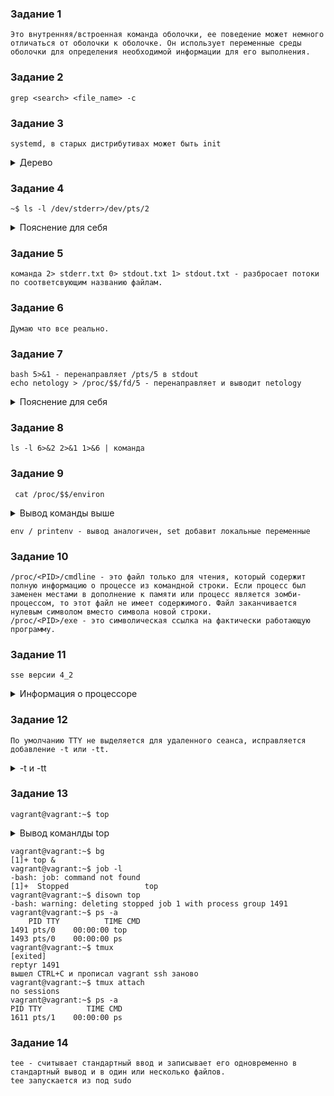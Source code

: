 ### Задание 1 ###
    Это внутренняя/встроенная команда оболочки, ее поведение может немного отличаться от оболочки к оболочке. Он использует переменные среды оболочки для определения необходимой информации для его выполнения.
### Задание 2 ###
    grep <search> <file_name> -c 
### Задание 3 ###
    systemd, в старых дистрибутивах может быть init
<details><summary>Дерево</summary>
    pstree -p
    systemd(1)─┬─ModemManager(811)─┬─{ModemManager}(832)
           │                   └─{ModemManager}(835)
           ├─VBoxService(927)─┬─{VBoxService}(928)
           │                  ├─{VBoxService}(929)
           │                  ├─{VBoxService}(930)
           │                  ├─{VBoxService}(931)
           │                  ├─{VBoxService}(932)
           │                  ├─{VBoxService}(933)
           │                  ├─{VBoxService}(934)
           │                  └─{VBoxService}(935)
</details>

### Задание 4 ###
    ~$ ls -l /dev/stderr>/dev/pts/2
<details><summary>Пояснение для себя</summary>
    exec < filename - ввод из файла
    > - ввод и перезапись
    >> - добавление в файл строк
    find / -name wireless 2> denied.txt > found.txt- Разброс данных по файлам.
</details>

### Задание 5 ###
    команда 2> stderr.txt 0> stdout.txt 1> stdout.txt - разбросает потоки по соответсвующим названию файлам.
### Задание 6 ###
    Думаю что все реально. 
### Задание 7 ###
    bash 5>&1 - перенаправляет /pts/5 в stdout
    echo netology > /proc/$$/fd/5 - перенаправляет и выводит netology
<details><summary>Пояснение для себя</summary>
    Нужно перенаправлять потоки на вывод. Иначе получим ошибку No such file or directory
</details>

### Задание 8 ###
    ls -l 6>&2 2>&1 1>&6 | команда
### Задание 9 ###
     cat /proc/$$/environ
<details><summary>Вывод команды выше</summary>
    SHELL=/bin/bashPWD=/home/vagrantLOGNAME=vagrantXDG_SESSION_TYPE=ttyMOTD_SHOWN=pamHOME=/home/vagrantLANG=en_US.UTF-8LS_COLORS=rs=0:di=01;34:ln=01;36:mh=00:pi=40;33:so=01;35:do=01;35:bd=40;33;01:cd=40;33;01:or=40;31;01:mi=00:su=37;41:sg=30;43:ca=30;41:tw=30;42:ow=34;42:st=37;44:ex=01;32:*.tar=01;31:*.tgz=01;31:*.arc=01;31:*.arj=01;31:*.taz=01;31:*.lha=01;31:*.lz4=01;31:*.lzh=01;31:*.lzma=01;31:*.tlz=01;31:*.txz=01;31:*.tzo=01;31:*.t7z=01;31:*.zip=01;31:*.z=01;31:*.dz=01;31:*.gz=01;31:*.lrz=01;31:*.lz=01;31:*.lzo=01;31:*.xz=01;31:*.zst=01;31:*.tzst=01;31:*.bz2=01;31:*.bz=01;31:*.tbz=01;31:*.tbz2=01;31:*.tz=01;31:*.deb=01;31:*.rpm=01;31:*.jar=01;31:*.war=01;31:*.ear=01;31:*.sar=01;31:*.rar=01;31:*.alz=01;31:*.ace=01;31:*.zoo=01;31:*.cpio=01;31:*.7z=01;31:*.rz=01;31:*.cab=01;31:*.wim=01;31:*.swm=01;31:*.dwm=01;31:*.esd=01;31:*.jpg=01;35:*.jpeg=01;35:*.mjpg=01;35:*.mjpeg=01;35:*.gif=01;35:*.bmp=01;35:*.pbm=01;35:*.pgm=01;35:*.ppm=01;35:*.tga=01;35:*.xbm=01;35:*.xpm=01;35:*.tif=01;35:*.tiff=01;35:*.png=01;35:*.svg=01;35:*.svgz=01;35:*.mng=01;35:*.pcx=01;35:*.mov=01;35:*.mpg=01;35:*.mpeg=01;35:*.m2v=01;35:*.mkv=01;35:*.webm=01;35:*.ogm=01;35:*.mp4=01;35:*.m4v=01;35:*.mp4v=01;35:*.vob=01;35:*.qt=01;35:*.nuv=01;35:*.wmv=01;35:*.asf=01;35:*.rm=01;35:*.rmvb=01;35:*.flc=01;35:*.avi=01;35:*.fli=01;35:*.flv=01;35:*.gl=01;35:*.dl=01;35:*.xcf=01;35:*.xwd=01;35:*.yuv=01;35:*.cgm=01;35:*.emf=01;35:*.ogv=01;35:*.ogx=01;35:*.aac=00;36:*.au=00;36:*.flac=00;36:*.m4a=00;36:*.mid=00;36:*.midi=00;36:*.mka=00;36:*.mp3=00;36:*.mpc=00;36:*.ogg=00;36:*.ra=00;36:*.wav=00;36:*.oga=00;36:*.opus=00;36:*.spx=00;36:*.xspf=00;36:SSH_CONNECTION=10.0.2.2 1042 10.0.2.15 22LESSCLOSE=/usr/bin/lesspipe %s %sXDG_SESSION_CLASS=userTERM=xtermLESSOPEN=| /usr/bin/lesspipe %sUSER=vagrantSHLVL=1XDG_SESSION_ID=4XDG_RUNTIME_DIR=/run/user/1000SSH_CLIENT=10.0.2.2 1042 22XDG_DATA_DIRS=/usr/local/share:/usr/share:/var/lib/snapd/desktopPATH=/usr/local/sbin:/usr/local/bin:/usr/sbin:/usr/bin:/sbin:/bin:/usr/games:/usr/local/games:/snap/binDBUS_SESSION_BUS_ADDRESS=unix:path=/run/user/1000/busSSH_TTY=/dev/pts/1_=/usr/bin/bash
</details>
    
    env / printenv - вывод аналогичен, set добавит локальные переменные
### Задание 10 ###
    /proc/<PID>/cmdline - это файл только для чтения, который содержит полную информацию о процессе из командной строки. Если процесс был заменен местами в дополнение к памяти или процесс является зомби-процессом, то этот файл не имеет содержимого. Файл заканчивается нулевым символом вместо символа новой строки.
    /proc/<PID>/exe - это символическая ссылка на фактически работающую программу.
### Задание 11 ###
    sse версии 4_2
<details><summary>Информация о процессоре</summary>
    processor       : 7
    vendor_id       : AuthenticAMD
    cpu family      : 23
    model           : 113
    model name      : AMD Ryzen 9 3900X 12-Core Processor
    stepping        : 0
    cpu MHz         : 3799.996
    cache size      : 512 KB
    physical id     : 0
    siblings        : 8
    core id         : 7
    cpu cores       : 8
    apicid          : 7
    initial apicid  : 7
    fpu             : yes
    fpu_exception   : yes
    cpuid level     : 16
    wp              : yes
    flags           : fpu vme de pse tsc msr pae mce cx8 apic sep mtrr pge mca cmov pat pse36 clflush mmx fxsr sse sse2 ht syscall nx mmxext fxsr_opt rdtscp lm constant_tsc rep_good nopl nonstop_tsc cpuid extd_apicid tsc_known_freq pni pclmulqdq ssse3 cx16 sse4_1 sse4_2 x2apic movbe popcnt aes xsave avx rdrand hypervisor lahf_lm cmp_legacy cr8_legacy abm sse4a misalignsse 3dnowprefetch ssbd vmmcall fsgsbase bmi1 avx2 bmi2 rdseed clflushopt arat
    bugs            : fxsave_leak sysret_ss_attrs null_seg spectre_v1 spectre_v2
    bogomips        : 7599.99
    TLB size        : 3072 4K pages
    clflush size    : 64
    cache_alignment : 64
    address sizes   : 48 bits physical, 48 bits virtual
    power management:
</details>

### Задание 12 ###
    По умолчанию TTY не выделяется для удаленного сеанса, исправляется добавление -t или -tt.
<details><summary>-t и -tt</summary>
    -t Переназначение псевдо-терминала. Это может быть использовано для произвольного выполнения программ базирующихся на выводе изображения на удаленной машине, что может быть очень полезно, например, при реализации возможностей меню. Несколько параметров -t заданных подряд переназначат терминал, даже если ssh не имеет локального терминала.
</details>

### Задание 13 ###
    vagrant@vagrant:~$ top
<details><summary>Вывод команлды top</summary>
    top - 02:40:13 up 0 min,  1 user,  load average: 0.12, 0.04, 0.01
    Tasks: 131 total,   1 running, 130 sleeping,   0 stopped,   0 zombie
    %Cpu(s):  0.1 us,  0.0 sy,  0.0 ni, 99.9 id,  0.0 wa,  0.0 hi,  0.0 si,  0.0 st
    MiB Mem :   7791.3 total,   7308.1 free,    147.2 used,    336.0 buff/cache
    MiB Swap:   1953.0 total,   1953.0 free,      0.0 used.   7407.4 avail Mem

        PID USER      PR  NI    VIRT    RES    SHR S  %CPU  %MEM     TIME+ COMMAND
        1 root      20   0  101872  11348   8348 S   0.0   0.1   0:00.66 systemd
        2 root      20   0       0      0      0 S   0.0   0.0   0:00.00 kthreadd
        3 root       0 -20       0      0      0 I   0.0   0.0   0:00.00 rcu_gp
        4 root       0 -20       0      0      0 I   0.0   0.0   0:00.00 rcu_par_gp
        5 root      20   0       0      0      0 I   0.0   0.0   0:00.00 kworker/0:0-events
        6 root       0 -20       0      0      0 I   0.0   0.0   0:00.00 kworker/0:0H-kblockd
        7 root      20   0       0      0      0 I   0.0   0.0   0:00.02 kworker/0:1-events
        8 root      20   0       0      0      0 I   0.0   0.0   0:00.00 kworker/u8:0-events_power+
        9 root       0 -20       0      0      0 I   0.0   0.0   0:00.00 mm_percpu_wq
        10 root      20   0       0      0      0 S   0.0   0.0   0:00.00 ksoftirqd/0
        11 root      20   0       0      0      0 I   0.0   0.0   0:00.01 rcu_sched
        12 root      rt   0       0      0      0 S   0.0   0.0   0:00.00 migration/0
        13 root     -51   0       0      0      0 S   0.0   0.0   0:00.00 idle_inject/0
        14 root      20   0       0      0      0 S   0.0   0.0   0:00.00 cpuhp/0
        15 root      20   0       0      0      0 S   0.0   0.0   0:00.00 cpuhp/1
        16 root     -51   0       0      0      0 S   0.0   0.0   0:00.00 idle_inject/1
        17 root      rt   0       0      0      0 S   0.0   0.0   0:00.20 migration/1
        18 root      20   0       0      0      0 S   0.0   0.0   0:00.01 ksoftirqd/1
        19 root      20   0       0      0      0 I   0.0   0.0   0:00.00 kworker/1:0-events
        20 root       0 -20       0      0      0 I   0.0   0.0   0:00.00 kworker/1:0H-kblockd
        21 root      20   0       0      0      0 S   0.0   0.0   0:00.00 cpuhp/2
        22 root     -51   0       0      0      0 S   0.0   0.0   0:00.00 idle_inject/2
        23 root      rt   0       0      0      0 S   0.0   0.0   0:00.20 migration/2
        24 root      20   0       0      0      0 S   0.0   0.0   0:00.01 ksoftirqd/2
        25 root      20   0       0      0      0 I   0.0   0.0   0:00.00 kworker/2:0-events
        26 root       0 -20       0      0      0 I   0.0   0.0   0:00.00 kworker/2:0H-kblockd
        27 root      20   0       0      0      0 S   0.0   0.0   0:00.00 cpuhp/3
        28 root     -51   0       0      0      0 S   0.0   0.0   0:00.00 idle_inject/3
        29 root      rt   0       0      0      0 S   0.0   0.0   0:00.20 migration/3
        30 root      20   0       0      0      0 S   0.0   0.0   0:00.01 ksoftirqd/3
        31 root      20   0       0      0      0 I   0.0   0.0   0:00.00 kworker/3:0-cgroup_destroy
        32 root       0 -20       0      0      0 I   0.0   0.0   0:00.00 kworker/3:0H-kblockd
        33 root      20   0       0      0      0 S   0.0   0.0   0:00.00 kdevtmpfs
    [1]+  Stopped                 top
</details>

    vagrant@vagrant:~$ bg
    [1]+ top &
    vagrant@vagrant:~$ job -l
    -bash: job: command not found
    [1]+  Stopped                 top
    vagrant@vagrant:~$ disown top
    -bash: warning: deleting stopped job 1 with process group 1491
    vagrant@vagrant:~$ ps -a
        PID TTY          TIME CMD
    1491 pts/0    00:00:00 top
    1493 pts/0    00:00:00 ps
    vagrant@vagrant:~$ tmux
    [exited]
    reptyr 1491
    вышел CTRL+C и прописал vagrant ssh заново
    vagrant@vagrant:~$ tmux attach
    no sessions
    vagrant@vagrant:~$ ps -a
    PID TTY          TIME CMD
    1611 pts/1    00:00:00 ps

### Задание 14 ###
    tee - считывает стандартный ввод и записывает его одновременно в стандартный вывод и в один или несколько файлов.
    tee запускается из под sudo
